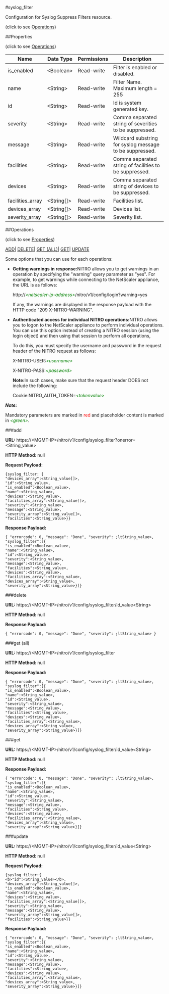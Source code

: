 #syslog_filter



Configuration for Syslog Suppress Filters resource.

<span>(click to see [Operations](#operations))</span>



##Properties 

<span>(click to see [Operations](#operations))</span>





<table><thead><tr><th>Name</th><th>Data Type</th><th>Permissions</th><th>Description</th></tr></thead><tbody><tr><td>is_enabled</td><td>&lt;Boolean></td><td>Read-write</td><td>Filter is enabled or disabled.</td></tr><tr><td>name</td><td>&lt;String></td><td>Read-write</td><td>Filter Name.<br>Maximum length = 255</td></tr><tr><td>id</td><td>&lt;String></td><td>Read-write</td><td>Id is system generated key.</td></tr><tr><td>severity</td><td>&lt;String></td><td>Read-write</td><td>Comma separated string of severities to be suppressed.</td></tr><tr><td>message</td><td>&lt;String></td><td>Read-write</td><td>Wildcard substring for syslog message to be suppressed.</td></tr><tr><td>facilities</td><td>&lt;String></td><td>Read-write</td><td>Comma separated string of facilities to be suppressed.</td></tr><tr><td>devices</td><td>&lt;String></td><td>Read-write</td><td>Comma separated string of devices to be suppressed.</td></tr><tr><td>facilities_array</td><td>&lt;String[]></td><td>Read-write</td><td>Facilities list.</td></tr><tr><td>devices_array</td><td>&lt;String[]></td><td>Read-write</td><td>Devices list.</td></tr><tr><td>severity_array</td><td>&lt;String[]></td><td>Read-write</td><td>Severity list.</td></tr></tbody></table>

##Operations 

<span>(click to see [Properties](#properties))</span>





[ADD](#add)| [DELETE](#delete)| [GET (ALL)](#get-all)| [GET](#get)| [UPDATE](#update)





Some options that you can use for each operations:

<ul><li><p><b>Getting warnings in response:</b>NITRO allows you to get warnings in an operation by specifying the "warning" query parameter as "yes". For example, to get warnings while connecting to the NetScaler appliance, the URL is as follows:</p><p>http://<span style="color:green;font-style:italic;">&lt;netscaler-ip-address&gt;</span>/nitro/v1/config/login?warning=yes</p><p>If any, the warnings are displayed in the response payload with the HTTP code "209 X-NITRO-WARNING".</p></li><li><p><b>Authenticated access for individual NITRO operations:</b>NITRO allows you to logon to the NetScaler appliance to perform individual operations. You can use this option instead of creating a NITRO session (using the login object) and then using that session to perform all operations,</p><p>To do this, you must specify the username and password in the request header of the NITRO request as follows:</p><p>X-NITRO-USER:<span style="color:green;font-style:italic;">&lt;username&gt;</span></p><p>X-NITRO-PASS:<span style="color:green;font-style:italic;">&lt;password&gt;</span></p><p><b>Note:</b>In such cases, make sure that the request header DOES not include the following:</p><p>Cookie:NITRO_AUTH_TOKEN=<span style="color:green;font-style:italic;">&lt;tokenvalue&gt;</span></p></li></ul>







***Note:*** 

Mandatory parameters are marked in <span style="color:#FF0000;">red</span> and placeholder content is marked in <span style="color:green;font-style:italic">&lt;green&gt;</span>.



###add







<b>URL: </b>https://&lt;MGMT-IP&gt;/nitro/v1/config/syslog_filter?onerror=&lt;String_value&gt;

<b>HTTP Method: </b>null

<b>Request Payload: </b>
```
{syslog_filter: {
"devices_array":<String_value[]>,
"id":<String_value>,
"is_enabled":<Boolean_value>,
"name":<String_value>,
"devices":<String_value>,
"facilities_array":<String_value[]>,
"severity":<String_value>,
"message":<String_value>,
"severity_array":<String_value[]>,
"facilities":<String_value>}}
```

<b>Response Payload: </b>
```
{ "errorcode": 0, "message": "Done", "severity": ;ltString_value>, "syslog_filter":[{
"is_enabled":<Boolean_value>,
"name":<String_value>,
"id":<String_value>,
"severity":<String_value>,
"message":<String_value>,
"facilities":<String_value>,
"devices":<String_value>,
"facilities_array":<String_value>,
"devices_array":<String_value>,
"severity_array":<String_value>}]}
```







###delete







<b>URL: </b>https://&lt;MGMT-IP&gt;/nitro/v1/config/syslog_filter/id_value&lt;String&gt;

<b>HTTP Method: </b>null

<b>Response Payload: </b>
```
{ "errorcode": 0, "message": "Done", "severity": ;ltString_value> }
```







###get (all)







<b>URL: </b>https://&lt;MGMT-IP&gt;/nitro/v1/config/syslog_filter

<b>HTTP Method: </b>null

<b>Response Payload: </b>
```
{ "errorcode": 0, "message": "Done", "severity": ;ltString_value>, "syslog_filter":[{
"is_enabled":<Boolean_value>,
"name":<String_value>,
"id":<String_value>,
"severity":<String_value>,
"message":<String_value>,
"facilities":<String_value>,
"devices":<String_value>,
"facilities_array":<String_value>,
"devices_array":<String_value>,
"severity_array":<String_value>}]}
```







###get







<b>URL: </b>https://&lt;MGMT-IP&gt;/nitro/v1/config/syslog_filter/id_value&lt;String&gt;

<b>HTTP Method: </b>null

<b>Response Payload: </b>
```
{ "errorcode": 0, "message": "Done", "severity": ;ltString_value>, "syslog_filter":[{
"is_enabled":<Boolean_value>,
"name":<String_value>,
"id":<String_value>,
"severity":<String_value>,
"message":<String_value>,
"facilities":<String_value>,
"devices":<String_value>,
"facilities_array":<String_value>,
"devices_array":<String_value>,
"severity_array":<String_value>}]}
```







###update







<b>URL: </b>https://&lt;MGMT-IP&gt;/nitro/v1/config/syslog_filter/id_value&lt;String&gt;

<b>HTTP Method: </b>null

<b>Request Payload: </b>
```
{syslog_filter:{
<b>"id":<String_value></b>,
"devices_array":<String_value[]>,
"is_enabled":<Boolean_value>,
"name":<String_value>,
"devices":<String_value>,
"facilities_array":<String_value[]>,
"severity":<String_value>,
"message":<String_value>,
"severity_array":<String_value[]>,
"facilities":<String_value>}}
```

<b>Response Payload: </b>
```
{ "errorcode": 0, "message": "Done", "severity": ;ltString_value>, "syslog_filter":[{
"is_enabled":<Boolean_value>,
"name":<String_value>,
"id":<String_value>,
"severity":<String_value>,
"message":<String_value>,
"facilities":<String_value>,
"devices":<String_value>,
"facilities_array":<String_value>,
"devices_array":<String_value>,
"severity_array":<String_value>}]}
```







